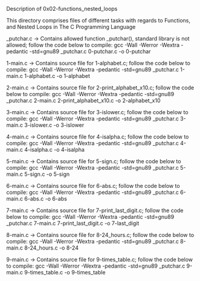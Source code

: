 Description of 0x02-functions_nested_loops

This directory comprises files of different tasks with regards to Functions, and Nested Loops in The C Programming Language

_putchar.c -> Contains allowed function _putchar(), standard library is not allowed; follow the code below to compile:
	gcc -Wall -Werror -Wextra -pedantic -std=gnu89 _putchar.c 0-putchar.c -o 0-putchar

1-main.c -> Contains source file for 1-alphabet.c; follow the code below to compile:
	gcc -Wall -Werror -Wextra -pedantic -std=gnu89 _putchar.c 1-main.c 1-alphabet.c -o 1-alphabet

2-main.c -> Contains source file for 2-print_alphabet_x10.c; follow the code below to compile:
	gcc -Wall -Werror -Wextra -pedantic -std=gnu89 _putchar.c 2-main.c 2-print_alphabet_x10.c -o 2-alphabet_x10

3-main.c -> Contains source file for 3-islower.c; follow the code below to compile:
	gcc -Wall -Werror -Wextra -pedantic -std=gnu89 _putchar.c 3-main.c 3-islower.c -o 3-islower

4-main.c -> Contains source file for 4-isalpha.c; follow the code below to compile:
	gcc -Wall -Werror -Wextra -pedantic -std=gnu89 _putchar.c 4-main.c 4-isalpha.c -o 4-isalpha

5-main.c -> Contains source file for 5-sign.c; follow the code below to compile:
	gcc -Wall -Werror -Wextra -pedantic -std=gnu89 _putchar.c 5-main.c 5-sign.c -o 5-sign

6-main.c -> Contains source file for 6-abs.c; follow the code below to compile:
	gcc -Wall -Werror -Wextra -pedantic -std=gnu89 _putchar.c 6-main.c 6-abs.c -o 6-abs

7-main.c -> Contains source file for 7-print_last_digit.c; follow the code below to compile:
	gcc -Wall -Werror -Wextra -pedantic -std=gnu89 _putchar.c 7-main.c 7-print_last_digit.c -o 7-last_digit

8-main.c -> Contains source file for 8-24_hours.c; follow the code below to compile:
	gcc -Wall -Werror -Wextra -pedantic -std=gnu89 _putchar.c 8-main.c 8-24_hours.c -o 8-24

9-main.c -> Contains source file for 9-times_table.c; follow the code below to compile:
	gcc -Wall -Werror -Wextra -pedantic -std=gnu89 _putchar.c 9-main.c 9-times_table.c -o 9-times_table
